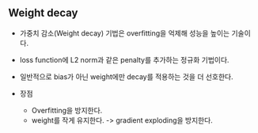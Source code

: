 ## Weight decay
* 가중치 감소(Weight decay) 기법은 overfitting을 억제해 성능을 높이는 기술이다.
* loss function에 L2 norm과 같은 penalty를 추가하는 정규화 기법이다.
* 일반적으로 bias가 아닌 weight에만 decay를 적용하는 것을 더 선호한다.

* 장점
  * Overfitting을 방지한다.
  * weight를 작게 유지한다. -> gradient exploding을 방지한다.
